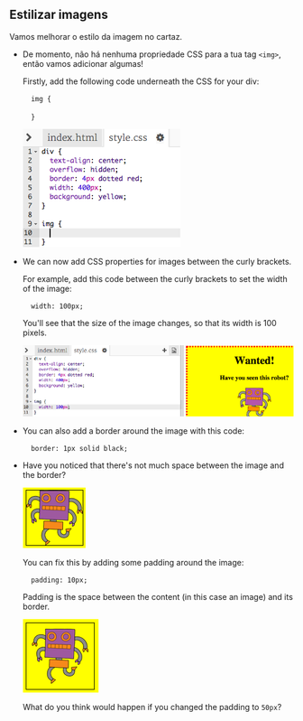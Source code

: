 ## Estilizar imagens

Vamos melhorar o estilo da imagem no cartaz.

+ De momento, não há nenhuma propriedade CSS para a tua tag `<img>`, então vamos adicionar algumas!
    
    Firstly, add the following code underneath the CSS for your div:
    
        img {
        
        }
        
    
    ![screenshot](images/wanted-img-css.png)

+ We can now add CSS properties for images between the curly brackets.
    
    For example, add this code between the curly brackets to set the width of the image:
    
        width: 100px;
        
    
    You'll see that the size of the image changes, so that its width is 100 pixels.
    
    ![screenshot](images/wanted-img-width.png)

+ You can also add a border around the image with this code:
    
        border: 1px solid black;
        

+ Have you noticed that there's not much space between the image and the border?
    
    ![screenshot](images/wanted-img-border.png)
    
    You can fix this by adding some padding around the image:
    
        padding: 10px;
        
    
    Padding is the space between the content (in this case an image) and its border.
    
    ![screenshot](images/wanted-img-padding.png)
    
    What do you think would happen if you changed the padding to `50px`?